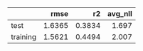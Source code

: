 |          |   rmse |     r2 |   avg_nll |
|:---------|-------:|-------:|----------:|
| test     | 1.6365 | 0.3834 |     1.697 |
| training | 1.5621 | 0.4494 |     2.007 |